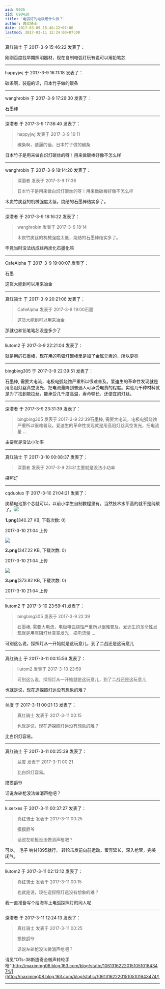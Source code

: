 ```yaml
---
aid: 9025
zid: 690420
title: '电弧灯的电极用什么做？'
author: 真红骑士
date: 2017-03-09 15:46:22+07:00
lastmod: 2017-03-11 12:24:00+07:00
---
```


真红骑士 于 2017-3-9 15:46:22 发表了：

刚刚百度找早期照明器材，现在自制电弧灯玩有说可以用铅笔芯

---------

happyjwj 于 2017-3-9 16:11:18 发表了：

碳条啊，装逼的话，日本竹子做的碳条

---------

wanghrobin 于 2017-3-9 17:26:30 发表了：

石墨棒

---------

深潜者 于 2017-3-9 17:36:40 发表了：

> happyjwj 发表于 2017-3-9 16:11
> 
> 碳条啊，装逼的话，日本竹子做的碳条



日本竹子是用来做白炽灯碳丝的呀！用来做碳棒好像不怎么样

---------

wanghrobin 于 2017-3-9 18:14:20 发表了：

> 深潜者 发表于 2017-3-9 17:36
> 
> 日本竹子是用来做白炽灯碳丝的呀！用来做碳棒好像不怎么样



木炭竹炭丝的机械强度太低，烧结的石墨棒结实多了。

---------

深潜者 于 2017-3-9 18:16:22 发表了：

> wanghrobin 发表于 2017-3-9 18:14
> 
> 木炭竹炭丝的机械强度太低，烧结的石墨棒结实多了。



毕竟当时没法纺成丝再炭化石墨化嘛

---------

CafeAlpha 于 2017-3-9 19:00:07 发表了：

石墨

这货大能到可以用来冶金

---------

真红骑士 于 2017-3-9 20:21:06 发表了：

> CafeAlpha 发表于 2017-3-9 19:00石墨
> 
> 这货大能到可以用来冶金



那就也和铅笔笔芯没差多少了

---------

liutom2 于 2017-3-9 22:21:04 发表了：

就是用的石墨棒，现在用的电弧灯碳棒里是加了金属元素的，所以更亮

---------

bingbing305 于 2017-3-9 22:39:51 发表了：

石墨棒, 需要大电流，电极电弧烧蚀严重所以很难普及。爱迪生的革命性发现就是用高阻灯丝真空发光，把电流量降到普通人可承受电费的程度。实验几千种材料就是为了找到能拉丝，能承受几千度高温，寿命够长，还便宜的灯丝。

---------

深潜者 于 2017-3-9 23:31:39 发表了：

> bingbing305 发表于 2017-3-9 22:39石墨棒, 需要大电流，电极电弧烧蚀严重所以很难普及。爱迪生的革命性发现就是用高阻灯丝真空发光，把电流量 ...



主要就是没法小功率

---------

真红骑士 于 2017-3-10 00:08:37 发表了：

> 深潜者 发表于 2017-3-9 23:31主要就是没法小功率



探照灯

---------

cqduoluo 于 2017-3-10 21:04:21 发表了：

炭精电池那个芯就可以，以前小学生自制教程里有，当然技术水平高的就不是纯碳了。![](https://cdn.jsdelivr.net/gh/lzjluzijie/beichao@main/img/210414tomzjs8fsssl719m.png)



**1.png**(340.27 KB, 下载次数: 0)



2017-3-10 21:04 上传



![](https://cdn.jsdelivr.net/gh/lzjluzijie/beichao@main/img/210417vdgwyxt2wtb6q8xg.png)



**2.png**(347.22 KB, 下载次数: 0)



2017-3-10 21:04 上传



![](https://cdn.jsdelivr.net/gh/lzjluzijie/beichao@main/img/210419q6ks2hslcyt1yq16.png)



**3.png**(373.82 KB, 下载次数: 0)



2017-3-10 21:04 上传

---------

liutom2 于 2017-3-10 23:59:41 发表了：

> bingbing305 发表于 2017-3-9 22:39
> 
> 石墨棒, 需要大电流，电极电弧烧蚀严重所以很难普及。爱迪生的革命性发现就是用高阻灯丝真空发光，把电流量 ...



可别这么说，探照灯从一开始就是这玩意儿，到了二战还是这玩意儿

---------

真红骑士 于 2017-3-11 00:15:56 发表了：

> liutom2 发表于 2017-3-10 23:59
> 
> 可别这么说，探照灯从一开始就是这玩意儿，到了二战还是这玩意儿



也就是说，现在造探照灯远没有想象的难？

---------

兰度 于 2017-3-11 00:21:13 发表了：

> 真红骑士 发表于 2017-3-11 00:15
> 
> 也就是说，现在造探照灯远没有想象的难？



比白炽灯容易。

---------

真红骑士 于 2017-3-11 00:25:39 发表了：

> 兰度 发表于 2017-3-11 00:21
> 
> 比白炽灯容易。



摸摸爵爷

话说左轮枪没法做消声枪吧？

---------

k.xerxes 于 2017-3-11 00:37:27 发表了：

> 真红骑士 发表于 2017-3-11 00:25
> 
> 摸摸爵爷
> 
> 话说左轮枪没法做消声枪吧？



可以， 毛子 纳甘1895就行。 转轮击发前向前运动，蛋壳延长，深入枪管，完美闭气。

---------

liutom2 于 2017-3-11 02:13:12 发表了：

> 真红骑士 发表于 2017-3-11 00:15
> 
> 也就是说，现在造探照灯远没有想象的难？



我一直准备写个给海军上电弧探照灯的同人呢

---------

深潜者 于 2017-3-11 12:24:13 发表了：

> 真红骑士 发表于 2017-3-11 00:25
> 
> 摸摸爵爷
> 
> 话说左轮枪没法做消声枪吧？



请见“OTs-38斯捷奇金微声转轮手枪”[http://maximmg08.blog.163.com/blog/static/1061316222015105101643474/](http://maximmg08.blog.163.com/blog/static/1061316222015105101643474/)

---------

